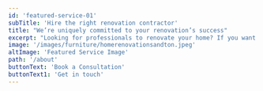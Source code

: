 ```yaml
---
id: 'featured-service-01'
subTitle: 'Hire the right renovation contractor'
title: "We’re uniquely committed to your renovation’s success"
excerpt: "Looking for professionals to renovate your home? If you want renovations completed to the highest standards, our experts at Elengency Interiors are at your service.Whether you need a complete remodel or just a home update, our team is here to assist initial planning stage to the finishing touches Before leaving you to enjoy your brand new, personalized bathroom.Our experienced professionals will not only prepare the site, but help with design and repairs. We work closely with our clients to ensure that every aspect of the project is completed to their satisfaction . Starting a remodeling project can be daunting, but with our team on your side, the process will be stress-free and enjoyable. We handle all aspects of the project, including design, layout, so you won't have to worry about anything. Waste no time, contact our company and we promise you'll be pleased with the results! Want to learn more about our services, ask questions of the experts, contact us today."
image: '/images/furniture/homerenovationsandton.jpeg'
altImage: 'Featured Service Image'
path: '/about'
buttonText: 'Book a Consultation'
buttonText1: 'Get in touch'
---
```

